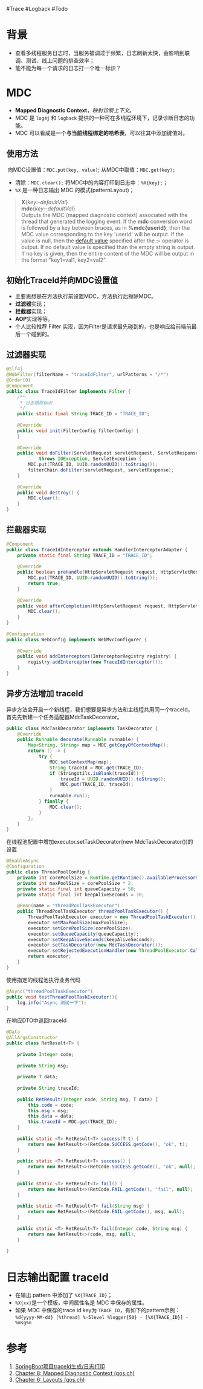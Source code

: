 #Trace #Logback #Todo 


# 背景
- 查看多线程服务日志时，当服务被调过于频繁，日志刷新太快，会影响到联调、测试、线上问题的排查效率；
- 能不能为每一个请求的日志打一个唯一标识？

# MDC
- **Mapped Diagnostic Context**，*映射诊断上下文*。
- MDC 是 `log4j` 和 `logback` 提供的一种可在多线程环境下，记录诊断日志的功能。
- MDC 可以看成是一个**与当前线程绑定的哈希表**，可以往其中添加键值对。

## 使用方法
​ 向MDC设置值：`MDC.put(key, value)`;
​ 从MDC中取值：`MDC.get(key);`
- 清除：`MDC.clear();`
​ 将MDC中的内容打印到日志中：`%X{key};`；
- `%X` 是一种日志输出 MDC 的模式(patternLayout)；

>**X**{_key:-defaultVal_}  
  **mdc**{_key:-defaultVal_}  
Outputs the MDC (mapped diagnostic context) associated with the thread that generated the logging event.
If the **mdc** conversion word is followed by a key between braces, as in **%mdc{userid}**, then the MDC value corresponding to the key 'userid' will be output. If the value is null, then the [default value](https://logback.qos.ch/manual/configuration.html#defaultValuesForVariables) specified after the **:-** operator is output. If no default value is specified than the empty string is output.
If no key is given, then the entire content of the MDC will be output in the format "key1=val1, key2=val2".


## 初始化TraceId并向MDC设置值
 
- 主要思想是在方法执行前设置MDC，方法执行后擦除MDC。
- **过滤器**实现；
- **拦截器**实现；
- **AOP**实现等等。
- 个人比较推荐 Filter 实现，因为Filter是请求最先碰到的，也是响应给前端前最后一个碰到的。


## 过滤器实现
```java
@Slf4j
@WebFilter(filterName = "traceIdFilter", urlPatterns = "/*")
@Order(0)
@Component
public class TraceIdFilter implements Filter {
    /**
     * 日志跟踪标识
     */
    public static final String TRACE_ID = "TRACE_ID";
 
    @Override
    public void init(FilterConfig filterConfig) {
    }
 
    @Override
    public void doFilter(ServletRequest servletRequest, ServletResponse servletResponse, FilterChain filterChain)
            throws IOException, ServletException {
        MDC.put(TRACE_ID, UUID.randomUUID().toString());
        filterChain.doFilter(servletRequest, servletResponse);
    }
 
    @Override
    public void destroy() {
        MDC.clear();
    }
}
```

## 拦截器实现
```java
@Component
public class TraceIdInterceptor extends HandlerInterceptorAdapter {
    private static final String TRACE_ID = "TRACE_ID";
 
    @Override
    public boolean preHandle(HttpServletRequest request, HttpServletResponse response, Object handler) {
        MDC.put(TRACE_ID, UUID.randomUUID().toString());
        return true;
    }
 
    @Override
    public void afterCompletion(HttpServletRequest request, HttpServletResponse response, Object handler, @Nullable Exception ex) {
        MDC.clear();
    }
}
 
@Configuration
public class WebConfig implements WebMvcConfigurer {
 
    @Override
    public void addInterceptors(InterceptorRegistry registry) {
        registry.addInterceptor(new TraceIdInterceptor());
    }
}
```

## 异步方法增加 traceId
异步方法会开启一个新线程，我们想要是异步方法和主线程共用同一个traceId，首先先新建一个任务适配器MdcTaskDecorator。

```java
public class MdcTaskDecorator implements TaskDecorator {
    @Override
    public Runnable decorate(Runnable runnable) {
        Map<String, String> map = MDC.getCopyOfContextMap();
        return () -> {
            try {
                MDC.setContextMap(map);
                String traceId = MDC.get(TRACE_ID);
                if (StringUtils.isBlank(traceId)) {
                    traceId = UUID.randomUUID().toString();
                    MDC.put(TRACE_ID, traceId);
                }
                runnable.run();
            } finally {
                MDC.clear();
            }
        };
    }
}
```

在线程池配置中增加executor.setTaskDecorator(new MdcTaskDecorator())的设置

```java
@EnableAsync
@Configuration
public class ThreadPoolConfig {
    private int corePoolSize = Runtime.getRuntime().availableProcessors() + 1;
    private int maxPoolSize = corePoolSize * 2;
    private static final int queueCapacity = 50;
    private static final int keepAliveSeconds = 30;
 
    @Bean(name = "threadPoolTaskExecutor")
    public ThreadPoolTaskExecutor threadPoolTaskExecutor() {
        ThreadPoolTaskExecutor executor = new ThreadPoolTaskExecutor();
        executor.setMaxPoolSize(maxPoolSize);
        executor.setCorePoolSize(corePoolSize);
        executor.setQueueCapacity(queueCapacity);
        executor.setKeepAliveSeconds(keepAliveSeconds);
        executor.setTaskDecorator(new MdcTaskDecorator());
        executor.setRejectedExecutionHandler(new ThreadPoolExecutor.CallerRunsPolicy());
        return executor;
    }
}
```
使用指定的线程池执行业务代码
```java
@Async("threadPoolTaskExecutor")
public void testThreadPoolTaskExecutor(){
    log.info("Async 测试一下");
}
```

在响应DTO中返回traceId
```java
@Data
@AllArgsConstructor
public class RetResult<T> {
 
    private Integer code;
 
    private String msg;
 
    private T data;
 
    private String traceId;
 
    public RetResult(Integer code, String msg, T data) {
        this.code = code;
        this.msg = msg;
        this.data = data;
        this.traceId = MDC.get(TRACE_ID);
    }
 
    public static <T> RetResult<T> success(T t) {
        return new RetResult<>(RetCode.SUCCESS.getCode(), "ok", t);
    }
 
    public static <T> RetResult<T> success() {
        return new RetResult<>(RetCode.SUCCESS.getCode(), "ok", null);
    }
 
    public static <T> RetResult<T> fail() {
        return new RetResult<>(RetCode.FAIL.getCode(), "fail", null);
    }
 
    public static <T> RetResult<T> fail(String msg) {
        return new RetResult<>(RetCode.FAIL.getCode(), msg, null);
    }
 
    public static <T> RetResult<T> fail(Integer code, String msg) {
        return new RetResult<>(code, msg, null);
    }
 
}
```

# 日志输出配置 traceId
- 在输出 pattern 中添加了 `%X{TRACE_ID}`；
- `%X{xx}`是一个模板，中间属性名是 MDC 中保存的属性。
- 如果 MDC 中保存的trace id key为 `TRACE_ID`，有如下的pattern示例：
`%d{yyyy-MM-dd} [%thread] %-5level %logger{50} - [%X{TRACE_ID}] - %msg%n`

# 参考
1. [SpringBoot项目traceId生成/日志打印](https://blog.csdn.net/psy1286479613/article/details/121368058)
2. [Chapter 8: Mapped Diagnostic Context (qos.ch)](https://logback.qos.ch/manual/mdc.html)
3. [Chapter 6: Layouts (qos.ch)](https://logback.qos.ch/manual/layouts.html)